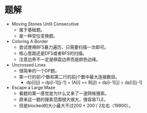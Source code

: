# 题解
- Moving Stones Until Consecutive
	- 属于基础题。
	- 是一种空位变换题。
- Coloring A Border
	-  尝试使用BFS暴力遍历，只需要扫描一次即可。
	-  核心思路还是DFS或者BFS的扫描。
	-  注意边界不一定是棋盘边界而是颜色边缘。
- Uncrossed Lines
	- 很简单的一个DP题。
	- 第一行的前i个数和第二行的前j个数中最大连接数目。
		- dp[i][j] = dp[i-1][j-1] + (A[i] == B[j]) + dp[i-1][j] + dp[i][j-1]
- Escape a Large Maze
	- 看题的第一感觉是为什么又来了一道网格搜索。
	- 原来这一题的搜索范围很大很大，很容易TLE。
	- 但是blocked的大小最大不过200 * 200 / 2左右（19900）。